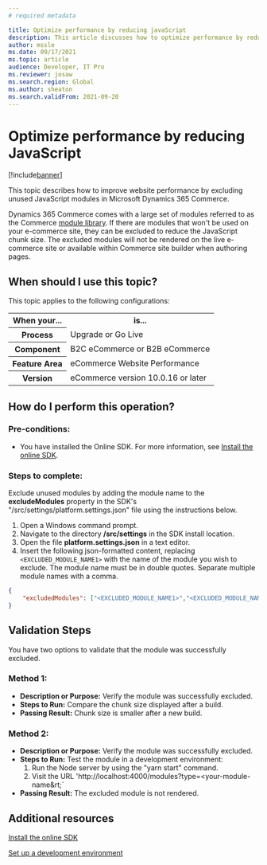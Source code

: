 ```yaml
---
# required metadata

title: Optimize performance by reducing javaScript
description: This article discusses how to optimize performance by reducing the JavaScript used in your implementation.
author: mssle
ms.date: 09/17/2021
ms.topic: article
audience: Developer, IT Pro
ms.reviewer: josaw
ms.search.region: Global
ms.author: sheaton
ms.search.validFrom: 2021-09-20
---
```


# Optimize performance by reducing JavaScript

[!include[banner](../includes/banner.md)]

This topic describes how to improve website performance by excluding unused JavaScript modules in Microsoft Dynamics 365 Commerce. 

Dynamics 365 Commerce comes with a large set of modules referred to as the Commerce [module library](./starter-kit-overview.md). If there are modules that won't be used on your e-commerce site, they can be excluded to reduce the JavaScript chunk size. The excluded modules will not be rendered on the live e-commerce site or available within Commerce site builder when authoring pages.

## When should I use this topic?
This topic applies to the following configurations:

<table>
<tr>
    <th>When your...</th>
    <th>is...</th>
<tr>
    <th>Process</th>
    <td>Upgrade or Go Live</td>
</tr>
<tr>
    <th>Component</th>
    <td>B2C eCommerce or B2B eCommerce</td>
</tr>
<tr>
    <th>Feature Area</th>
    <td>eCommerce Website Performance</td>
</tr>
<tr>
    <th>Version</th>
    <td>eCommerce version 10.0.16 or later</td>
</tr>
</table> 

## How do I perform this operation?

### Pre-conditions:

- You have installed the Online SDK. For more information, see [Install the online SDK](./dev-itpro/ecommerce-platform-sdk.md).

### Steps to complete:

Exclude unused modules by adding the module name to the **excludeModules** property in the SDK's "/src/settings/platform.settings.json" file using the instructions below. 
1.	Open a Windows command prompt. 
1.	Navigate to the directory **/src/settings** in the SDK install location. 
1.	Open the file **platform.settings.json** in a text editor. 
1.	Insert the following json-formatted content, replacing ```<EXCLUDED_MODULE_NAME1>``` with the name of the module you wish to exclude. The module name must be in double quotes. Separate multiple module names with a comma.

```json
{
    "excludedModules": ["<EXCLUDED_MODULE_NAME1>","<EXCLUDED_MODULE_NAME2>"]
}
```

## Validation Steps

You have two options to validate that the module was successfully excluded.

### Method 1: 

- **Description or Purpose:** Verify the module was successfully excluded.
- **Steps to Run:**  Compare the chunk size displayed after a build.
- **Passing Result:** Chunk size is smaller after a new build.

### Method 2: 

- **Description or Purpose:** Verify the module was successfully excluded.
- **Steps to Run:**  Test the module in a development environment: 
    1. Run the Node server by using the "yarn start" command.
    1. Visit the URL 'http://localhost:4000/modules?type=&lt;your-module-name&rt;`  
- **Passing Result:** The excluded module is not rendered.

## Additional resources

[Install the online SDK](./dev-itpro/ecommerce-platform-sdk.md)

[Set up a development environment](./e-commerce-extensibility/setup-dev-environment.md) 
  
